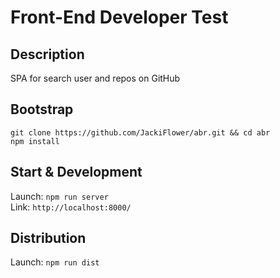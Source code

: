 # Front-End Developer Test

## Description

 SPA for search user and repos on GitHub 

## Bootstrap

```
git clone https://github.com/JackiFlower/abr.git && cd abr
npm install  
```

## Start & Development 

Launch: `npm run server`    
Link: `http://localhost:8000/`

## Distribution

Launch: `npm run dist`

